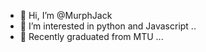 - 👋 Hi, I’m @MurphJack
- 👀 I’m interested in python and Javascript ..
- 🌱 Recently graduated from MTU ...

<!---
MurphJack/MurphJack is a ✨ special ✨ repository because its `README.md` (this file) appears on your GitHub profile.
You can click the Preview link to take a look at your changes.
--->
